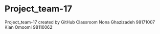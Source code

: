 # Project_team-17
Project_team-17 created by GitHub Classroom
Nona Ghazizadeh 98171007
Kian Omoomi 98110062
